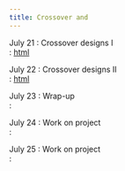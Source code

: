 ```yaml
---
title: Crossover and  
---
```


July 21
: Crossover designs I   
  : [html](https://stat720.github.io/summer2025/notes/crossover-designs-i.html)

July 22 
: Crossover designs II   
  : [html](https://stat720.github.io/summer2025/notes/crossover-designs-ii.html)

July 23 
: Wrap-up   
  : [](#)

July 24 
: Work on project   
  : [](#)

July 25
: Work on project   
  : [](#)
